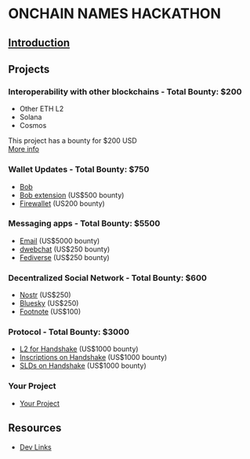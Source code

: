 # ONCHAIN NAMES HACKATHON
## [Introduction](/intro.md)


## Projects

### Interoperability with other blockchains - Total Bounty: $200
- Other ETH L2
- Solana
- Cosmos

This project has a bounty for $200 USD  
[More info](/interoperability/README.md)


### Wallet Updates - Total Bounty: $750
- [Bob](/wallets/bob.md)
- [Bob extension](/wallets/bob-extension.md) (US$500 bounty)
- [Firewallet](/wallets/firewallet.md) (US200 bounty)


### Messaging apps - Total Bounty: $5500
- [Email](/messaging/email.md) (US$5000 bounty)
- [dwebchat](/messaging/dwebchat.md) (US$250 bounty)
- [Fediverse](/messaging/fediverse.md) (US$250 bounty)


### Decentralized Social Network - Total Bounty: $600
- [Nostr](/social/nostr.md) (US$250)
- [Bluesky](/social/bluesky.md) (US$250)
- [Footnote](/social/footnote.md) (US$100)


### Protocol - Total Bounty: $3000
- [L2 for Handshake](/protocol/l2.md) (US$1000 bounty)
- [Inscriptions on Handshake](/protocol/inscriptions.md) (US$1000 bounty)
- [SLDs on Handshake](/protocol/slds.md) (US$1000 bounty)


### Your Project
- [Your Project](/your-project.md)


## Resources
- [Dev Links](/resources/dev-links.md)
